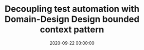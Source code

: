 ---
title: 'Decoupling test automation with Domain-Design Design bounded context pattern'
description: >
 Effective test automation can help you speed up time to market and build quality in. However, when we start implementing test automation, we usually require multiple application to accept a specific business feature, especially with a microservices architecture. There is a mismatch in the software design and the value stream of the business that gets test automated. The misaligned comes from software that is logically designed instead of functionally. Ending up with decoupled software, but coupled test automation. Join us in this workshop to show you how test automation with the help of Domain-Driven Design (DDD) patterns and tools can help design functional cohesive applications. We introduce you to the bounded context pattern and how, as a test automater, it can support you in your work. With the help of EventStorming, we will make your test automation visible and gain new insights. Insights that will help your team improve its software design to a more functional cohesive application aligned with test automation and business value flow. You will leave the talk with an understanding of DDD and how EventStorming will help you tomorrow to improve your test automation.
conference: 'Test Automation Days'
type: 'workshop'
location: 'Utrecht, The Netherlands'
website: 'https://www.testautomationdays.com/program-day-1/'
date: 2020-09-22 00:00:00
featured_image: '/images/speaking/2020-09-22-tad-decoupling-test-automation-with-domain-design-design-bounded-context-pattern.webp'
---